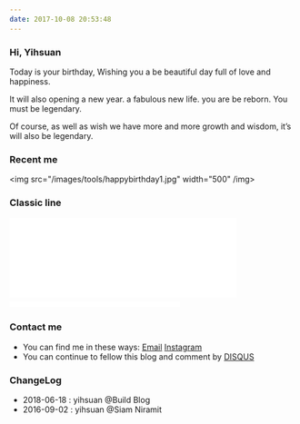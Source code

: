 ```yaml
---
date: 2017-10-08 20:53:48
---
```


<!--<style>
p + p {
        display: inline;
}
</style>-->

### Hi, Yihsuan

Today is your birthday, Wishing you a be beautiful day full of love and happiness. 

It will also opening a new year. a fabulous new life. you are be reborn. You must be legendary.

Of course, as well as wish we have more and more growth and wisdom, it’s will also be legendary.


[ins]: https://www.instagram.com//

### Recent me

<!-- <img src="/images/how/how_logo3.jpg" width="500" /img> -->
<img src="/images/tools/happybirthday1.jpg" width="500" /img>

<!--<img src="/images/tech-logos/2016-09-02-191834-meitu-4.jpg" width="200" /img>
-->

### Classic line

<iframe frameborder="no" marginwidth="0" marginheight="0" width=400 height=140 src="/audio/xusong_pre.mp3"></iframe>
</div>


<embed src="/audio/xusong_pre.mp3" autostart=true height="10" />

<!--hidden=true-->

### Contact me

- You can find me in these ways: <a class="article-myEmail" href="http://www.klook.com/">  Email</a> <a class="article-myInstagram" href="https://www.instagram.com/"> Instagram</a>
- You can continue to fellow this blog and comment by [DISQUS](https://disqus.com/)

### ChangeLog

- 2018-06-18 : yihsuan @Build Blog
- 2016-09-02 : yihsuan @Siam Niramit

<!--[Classic line @簡書](https://www.jianshu.com/p/7425b4cd0594)-->
